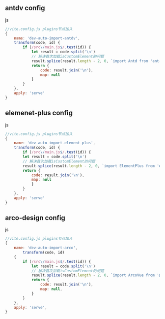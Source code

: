 ## antdv config[](https://buqiyuan.github.io/essay/2022/Vite开发环境UI框架库加载提速不同UI库的写法.html#antdv-config)

js

```javascript
//vite.config.js plugins节点加入
{
    name: 'dev-auto-import-antdv',
    transform(code, id) {
        if (/src\/main.js$/.test(id)) {
            let result = code.split('\n')
            // 解决首次加载isCustomElement的问题
            result.splice(result.length - 2, 0, `import Antd from 'ant-design-vue';import 'ant-design-vue/dist/antd.less';app.use(Antd);`)
            return {
                code: result.join('\n'),
                map: null
            }
        }
    },
    apply: 'serve'
}
```

## elemenet-plus config[](https://buqiyuan.github.io/essay/2022/Vite开发环境UI框架库加载提速不同UI库的写法.html#elemenet-plus-config)

js

```javascript
//vite.config.js plugins节点加入
{
    name: 'dev-auto-import-element-plus',
    transform(code, id) {
        if (/src\/main.js$/.test(id)) {
        let result = code.split('\n')
        // 解决首次加载isCustomElement的问题
        result.splice(result.length - 2, 0, `import ElementPlus from 'element-plus';import 'element-plus/theme-chalk/src/index.scss';app.use(ElementPlus);`)
        return {
            code: result.join('\n'),
            map: null
            }
        }
    },
    apply: 'serve'
}
```

## arco-design config[](https://buqiyuan.github.io/essay/2022/Vite开发环境UI框架库加载提速不同UI库的写法.html#arco-design-config)

js

```javascript
//vite.config.js plugins节点加入
{
    name: 'dev-auto-import-arco',
        transform(code, id)
    {
        if (/src\/main.js$/.test(id)) {
            let result = code.split('\n')
            // 解决首次加载isCustomElement的问题
            result.splice(result.length - 2, 0, `import ArcoVue from '@arco-design/web-vue';import '@arco-design/web-vue/es/index.less';app.use(ArcoVue);`)
            return {
                code: result.join('\n'),
                map: null,
            }
        }
    },
    apply: 'serve',
}
```